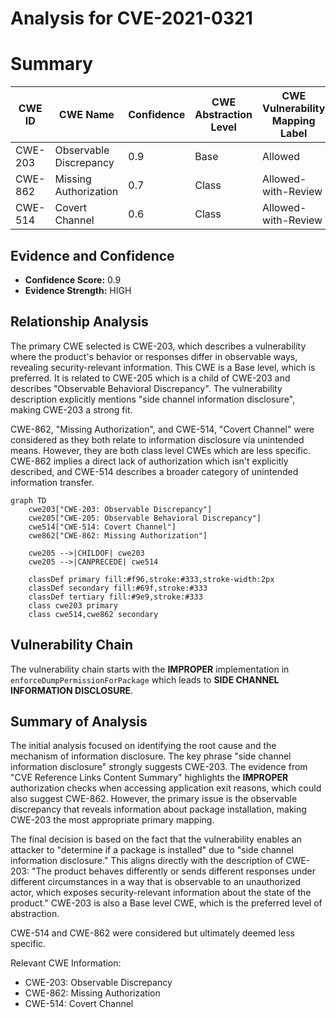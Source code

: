 # Analysis for CVE-2021-0321

# Summary
| CWE ID | CWE Name | Confidence | CWE Abstraction Level | CWE Vulnerability Mapping Label | CWE-Vulnerability Mapping Notes |
|---|---|---|---|---|---|
| CWE-203 | Observable Discrepancy | 0.9 | Base | Allowed | Primary CWE |
| CWE-862 | Missing Authorization | 0.7 | Class | Allowed-with-Review | Secondary Candidate |
| CWE-514 | Covert Channel | 0.6 | Class | Allowed-with-Review | Secondary Candidate |

## Evidence and Confidence

*   **Confidence Score:** 0.9
*   **Evidence Strength:** HIGH

## Relationship Analysis
The primary CWE selected is CWE-203, which describes a vulnerability where the product's behavior or responses differ in observable ways, revealing security-relevant information. This CWE is a Base level, which is preferred. It is related to CWE-205 which is a child of CWE-203 and describes "Observable Behavioral Discrepancy". The vulnerability description explicitly mentions "side channel information disclosure", making CWE-203 a strong fit.

CWE-862, "Missing Authorization", and CWE-514, "Covert Channel" were considered as they both relate to information disclosure via unintended means. However, they are both class level CWEs which are less specific. CWE-862 implies a direct lack of authorization which isn't explicitly described, and CWE-514 describes a broader category of unintended information transfer.

```mermaid
graph TD
    cwe203["CWE-203: Observable Discrepancy"]
    cwe205["CWE-205: Observable Behavioral Discrepancy"]
    cwe514["CWE-514: Covert Channel"]
    cwe862["CWE-862: Missing Authorization"]

    cwe205 -->|CHILDOF| cwe203
    cwe205 -->|CANPRECEDE| cwe514
    
    classDef primary fill:#f96,stroke:#333,stroke-width:2px
    classDef secondary fill:#69f,stroke:#333
    classDef tertiary fill:#9e9,stroke:#333
    class cwe203 primary
    class cwe514,cwe862 secondary
```

## Vulnerability Chain
The vulnerability chain starts with the **IMPROPER** implementation in `enforceDumpPermissionForPackage` which leads to **SIDE CHANNEL INFORMATION DISCLOSURE**.

## Summary of Analysis
The initial analysis focused on identifying the root cause and the mechanism of information disclosure. The key phrase "side channel information disclosure" strongly suggests CWE-203. The evidence from "CVE Reference Links Content Summary" highlights the **IMPROPER** authorization checks when accessing application exit reasons, which could also suggest CWE-862. However, the primary issue is the observable discrepancy that reveals information about package installation, making CWE-203 the most appropriate primary mapping.

The final decision is based on the fact that the vulnerability enables an attacker to "determine if a package is installed" due to "side channel information disclosure." This aligns directly with the description of CWE-203: "The product behaves differently or sends different responses under different circumstances in a way that is observable to an unauthorized actor, which exposes security-relevant information about the state of the product." CWE-203 is also a Base level CWE, which is the preferred level of abstraction.

CWE-514 and CWE-862 were considered but ultimately deemed less specific.

Relevant CWE Information:
- CWE-203: Observable Discrepancy
- CWE-862: Missing Authorization
- CWE-514: Covert Channel